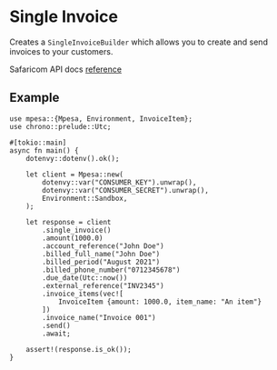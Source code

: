 # Single Invoice

Creates a `SingleInvoiceBuilder` which allows you to create and send invoices to your customers.

Safaricom API docs [reference](https://developer.safaricom.co.ke/APIs/BillManager)

## Example

```rust,ignore
use mpesa::{Mpesa, Environment, InvoiceItem};
use chrono::prelude::Utc;

#[tokio::main]
async fn main() {
    dotenvy::dotenv().ok();

    let client = Mpesa::new(
        dotenvy::var("CONSUMER_KEY").unwrap(),
        dotenvy::var("CONSUMER_SECRET").unwrap(),
        Environment::Sandbox,
    );

    let response = client
        .single_invoice()
        .amount(1000.0)
        .account_reference("John Doe")
        .billed_full_name("John Doe")
        .billed_period("August 2021")
        .billed_phone_number("0712345678")
        .due_date(Utc::now())
        .external_reference("INV2345")
        .invoice_items(vec![
            InvoiceItem {amount: 1000.0, item_name: "An item"}
        ])
        .invoice_name("Invoice 001")
        .send()
        .await;

    assert!(response.is_ok());
}
```
